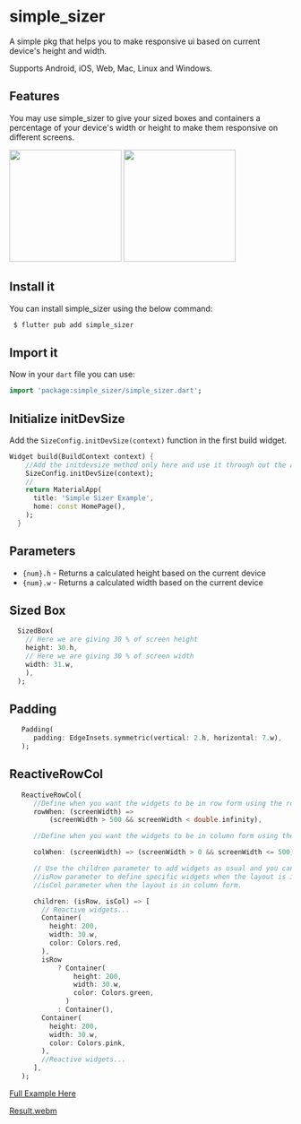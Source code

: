 # simple_sizer

A simple pkg that helps you to make responsive ui based on current device's height and width.

Supports Android, iOS, Web, Mac, Linux and Windows.

## Features

You may use simple_sizer to give your sized boxes and containers a percentage of your device's width or height to make them responsive on different screens.

<img src="https://imgur.com/JIg5YHg.png" width=200>
<img src="https://imgur.com/a26uSxF.png" width=200>

## Install it

You can install simple_sizer using the below command:

```css
 $ flutter pub add simple_sizer
```

## Import it

Now in your `dart` file you can use:

```dart
import 'package:simple_sizer/simple_sizer.dart';
```

## Initialize initDevSize

Add the `SizeConfig.initDevSize(context)` function in the first build widget.

```dart
Widget build(BuildContext context) {
    //Add the initdevsize method only here and use it through out the app
    SizeConfig.initDevSize(context);
    //
    return MaterialApp(
      title: 'Simple Sizer Example',
      home: const HomePage(),
    );
  }
```

## Parameters

- `{num}.h` - Returns a calculated height based on the current device
- `{num}.w` - Returns a calculated width based on the current device

## Sized Box

```dart
  SizedBox(
    // Here we are giving 30 % of screen height
    height: 30.h,
    // Here we are giving 30 % of screen width
    width: 31.w,
    ),
  );
```

## Padding

```dart
   Padding(
      padding: EdgeInsets.symmetric(vertical: 2.h, horizontal: 7.w),
   );
```

## ReactiveRowCol

```dart
   ReactiveRowCol(
      //Define when you want the widgets to be in row form using the rowWhen parameter
      rowWhen: (screenWidth) =>
          (screenWidth > 500 && screenWidth < double.infinity),

      //Define when you want the widgets to be in column form using the colWhen parameter

      colWhen: (screenWidth) => (screenWidth > 0 && screenWidth <= 500),

      // Use the children parameter to add widgets as usual and you can also use
      //isRow parameter to define specific widgets when the layout is in row form and
      //isCol parameter when the layout is in column form.

      children: (isRow, isCol) => [
        // Reactive widgets...
        Container(
          height: 200,
          width: 30.w,
          color: Colors.red,
        ),
        isRow
            ? Container(
                height: 200,
                width: 30.w,
                color: Colors.green,
              )
            : Container(),
        Container(
          height: 200,
          width: 30.w,
          color: Colors.pink,
        ),
        //Reactive widgets...
      ],
   );
```
[Full Example Here](https://github.com/dev-o-los/simple_sizer/blob/test_version/example/lib/reactive_row_col_example.dart)

[Result.webm](https://github.com/dev-o-los/simple_sizer/assets/112308397/9db94e57-6c13-48b5-b4a1-7657b511e0e1)

